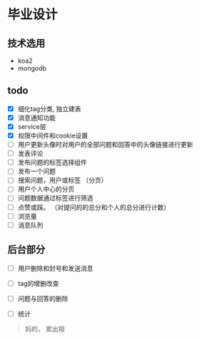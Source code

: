 # 毕业设计

## 技术选用

- koa2
- mongodb

## todo

- [x] 细化tag分类, 独立建表
- [x] 消息通知功能
- [x] service层
- [x] 权限中间件和cookie设置
- [ ] 用户更新头像时对用户的全部问题和回答中的头像链接进行更新
- [ ] 发表评论
- [ ] 发布问题的标签选择组件
- [ ] 发布一个问题
- [ ] 搜索问题，用户或标签 （分页）
- [ ] 用户个人中心的分页
- [ ] 问题数据通过标签进行筛选
- [ ] 点赞或踩。 （对提问的的总分和个人的总分进行计数）
- [ ] 浏览量
- [ ] 消息队列

## 后台部分

- [ ] 用户删除和封号和发送消息
- [ ] tag的增删改查
- [ ] 问题与回答的删除
- [ ] 统计


> 妈的， 累出翔
